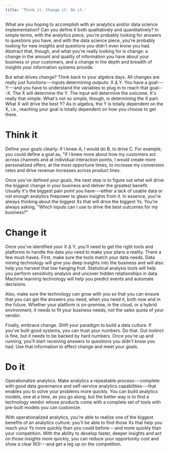 ```yaml
---
title: 'Think it. Change it. Do it.'
---
```


What are you hoping to accomplish with an analytics and/or data science
implementation? Can you define it both qualitatively and quantitatively?
In simple terms, with the analytics piece, you're probably looking for
answers to questions you have, and with the data science piece, you're
probably looking for new insights and questions you didn't even know you
had. Abstract that, though, and what you're really looking for is
change: a change in the amount and quality of information you have about
your business or your customers, and a change in the depth and breadth
of insights your information systems provide.

But what drives change? Think back to your algebra days. All changes are
really just functions---inputs determining outputs: X Δ Y. You have a
goal---Y---and you have to understand the variables to plug in to reach
that goal---X. The X will determine the Y. The input will determine the
outcome. It's really that simple. What's not so simple, though, is
determining the X part. What X will drive the best Y? As in algebra, the
Y is totally dependent on the X, i.e., reaching your goal is totally
dependent on how you choose to get there.

Think it
========

Define your goals clearly: if I knew A, I would do B, to drive C. For
example, you could define a goal as, "If I knew more about how my
customers act across channels and at individual interaction points, I
would create more personalized offers, at the most opportune times, to
increase my conversion rates and drive revenue increases across product
lines.

Once you've defined your goals, the next step is to figure out what will
drive the biggest change in your business and deliver the greatest
benefit. Usually it's the biggest pain point you have---either a lack of
usable data or not enough analytics firepower to glean insights from it.
In essence, you're always thinking about the biggest Xs that will drive
the biggest Ys. You're always asking, "Which inputs can I use to drive
the best outcomes for my business?"

Change it
=========

Once you've identified your X Δ Y, you'll need to get the right tools
and platforms to handle the data you need to make your plans a reality.
There a few must-haves. First, make sure the tools match your data
needs. Data mining technology will give you deep insights into the
business and will also help you harvest that low hanging fruit.
Statistical analysis tools will help you perform sensitivity analysis
and uncover hidden relationships in data. Machine learning technology
will help you predict events and automate decisions.

Also, make sure the technology can grow with you so that you can ensure
that you can get the answers you need, when you need it, both now and in
the future. Whether your platform is on-premise, in the cloud, or a
hybrid environment, it needs to fit your business needs, not the sales
quota of your vendor.

Finally, embrace change. Shift your paradigm to build a data culture. If
you've built good systems, you can trust your numbers. Do that. Gut
instinct is fine, but it needs to be backed by hard numbers. Once you're
up and running, you'll start receiving answers to questions you didn't
know you had. Use that information to effect change and meet your goals.

Do it
=====

Operationalize analytics. Make analytics a repeatable process---complete
with good data governance and self-service analytics capabilities---that
enables you to solve your problems more quickly. You can build analytics
models, one at a time, as you go along, but the better way is to find a
technology vendor whose products come with a complete set of tools with
pre-built models you can customize.

With operationalized analytics, you're able to realize one of the
biggest benefits of an analytics culture: you'll be able to find those
Xs that help you reach your Ys more quickly than you could before---and
more quickly than your competition. With the ability to develop faster,
deeper insights and act on those insights more quickly, you can reduce
your opportunity cost and show a clear ROI---and get a leg up on the
competition.
